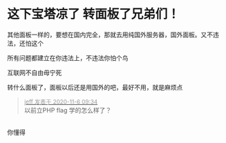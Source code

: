 # 这下宝塔凉了   转面板了兄弟们！


其他面板一样的，要想在国内完全，那就去用纯国外服务器，国外面板。又不违法，还怕这个<img id="aimg_sIMyR" onclick="zoom(this, this.src, 0, 0, 0)" class="zoom" src="https://cdn.jsdelivr.net/gh/hishis/forum-master/public/images/patch.gif" onmouseover="img_onmouseoverfunc(this)" onload="thumbImg(this)" border="0" alt="" />

所有问题都建立在你违法上，不违法你怕个鸟

互联网不自由毋宁死<img id="aimg_upWsY" onclick="zoom(this, this.src, 0, 0, 0)" class="zoom" src="https://cdn.jsdelivr.net/gh/hishis/forum-master/public/images/patch.gif" onmouseover="img_onmouseoverfunc(this)" onload="thumbImg(this)" border="0" alt="" />

转什么面板了，面板以后还是用国外的吧，最好不用，就是麻烦点

<div class="quote"><blockquote><font size="2"><a href="https://www.hostloc.com/forum.php?mod=redirect&amp;goto=findpost&amp;pid=9410276&amp;ptid=763095" target="_blank"><font color="#999999">jeff 发表于 2020-11-6 09:34</font></a></font><br />
以前立PHP flag 学的怎么样了？</blockquote></div><br />
你懂得

